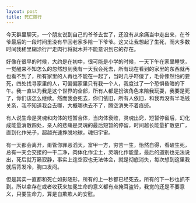 ```yaml
---
layout: post
title: 死亡随行
---
```

今天群里聊天，一个朋友说到自己的爷爷去世了，还没有从余痛当中走出来，在爷爷最后的一段时间里没有早回老家多陪一下爷爷。这又让我想起了生死，而大多数时间我稀里糊涂行尸走肉行将就木并不能意识到它的存在。

好像在很早的时候，大约是在初中，很可能是小学的时候，一天下午在家里睡觉，一觉醒来不知怎么的忽然想到我有一天我会死去，所有现在看到的家里的东西就再也看不到了，所有家里的人再也不能在一起了，当时几乎吓傻了，毛骨悚然怕的要死，四处找寻家里的人，可偏偏家里只有我一个人，我度过了一个恐惧昏暗的下午。我一直以为我是这个世界的全部，所有人都是扮演角色来陪我玩耍，我要是死了，你们该怎么继续。然而我会死去，你们依旧，所有人依旧，和我再没有半毛钱关系，我不知道我会去哪，大概哪也去不了，腾空消失不着痕迹。

有人说生命是灵魂和肉体的短暂合体，当肉体衰败，灵魂出窍，短暂停留后，幻化成能量消散四处，亲人的悲痛是灵魂的最后短暂的停留，时间越长能量扩散更广，直到化作光子，超越光速挣脱地球，魂归宇宙。

有一天都会离开，甭管你罪恶滔天，富甲一方，穷苦一生，怡然自得，看破生死，总有一天会交接的一干二净，肉体化作尘土，灵魂化作能量，最后的道别也无法说出，死后就万籁寂静，事实上连空寂也无法体会，就是彻底消失，每次想到这里我就后背发冷，胸口发闷。

但是其实一直都和死亡如影随形，所有的上一秒都已经死去，所有的下一秒也抓不到。所以拿存在或者收获来加冕生命的意义都有点掩耳盗铃，我觉的还是不要意义，只要生命力，算是自欺欺人的安慰。
